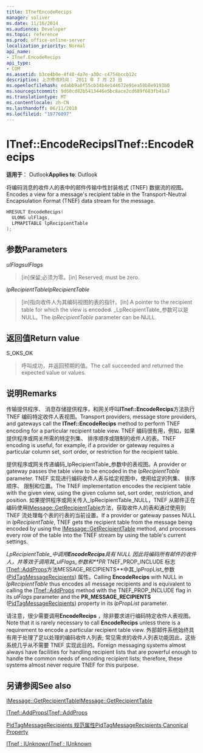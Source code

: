 ```yaml
---
title: ITnefEncodeRecips
manager: soliver
ms.date: 11/16/2014
ms.audience: Developer
ms.topic: reference
ms.prod: office-online-server
localization_priority: Normal
api_name:
- ITnef.EncodeRecips
api_type:
- COM
ms.assetid: b3ce4b0e-4f48-4a7e-a30c-c4754bccb12c
description: 上次修改时间： 2011 年 7 月 23 日
ms.openlocfilehash: edabb9a0f55cb34b4e144672e91ea50b8e9193b0
ms.sourcegitcommit: 9d60cd82b5413446e5bc8ace2cd689f683fb41a7
ms.translationtype: MT
ms.contentlocale: zh-CN
ms.lasthandoff: 06/11/2018
ms.locfileid: "19776097"
---
```

# <a name="itnefencoderecips"></a><span data-ttu-id="b11d3-103">ITnef::EncodeRecips</span><span class="sxs-lookup"><span data-stu-id="b11d3-103">ITnef::EncodeRecips</span></span>

  
  
<span data-ttu-id="b11d3-104">**适用于**： Outlook</span><span class="sxs-lookup"><span data-stu-id="b11d3-104">**Applies to**: Outlook</span></span> 
  
<span data-ttu-id="b11d3-105">将编码消息的收件人的表中的邮件传输中性封装格式 (TNEF) 数据流的视图。</span><span class="sxs-lookup"><span data-stu-id="b11d3-105">Encodes a view for a message's recipient table in the Transport-Neutral Encapsulation Format (TNEF) data stream for the message.</span></span>
  
```cpp
HRESULT EncodeRecips(
  ULONG ulFlags,
  LPMAPITABLE lpRecipientTable
);
```

## <a name="parameters"></a><span data-ttu-id="b11d3-106">参数</span><span class="sxs-lookup"><span data-stu-id="b11d3-106">Parameters</span></span>

 <span data-ttu-id="b11d3-107">_ulFlags_</span><span class="sxs-lookup"><span data-stu-id="b11d3-107">_ulFlags_</span></span>
  
> <span data-ttu-id="b11d3-108">[in]保留;必须为零。</span><span class="sxs-lookup"><span data-stu-id="b11d3-108">[in] Reserved; must be zero.</span></span>
    
 <span data-ttu-id="b11d3-109">_lpRecipientTable_</span><span class="sxs-lookup"><span data-stu-id="b11d3-109">_lpRecipientTable_</span></span>
  
> <span data-ttu-id="b11d3-110">[in]指向收件人为其编码视图的表的指针。</span><span class="sxs-lookup"><span data-stu-id="b11d3-110">[in] A pointer to the recipient table for which the view is encoded.</span></span> <span data-ttu-id="b11d3-111">_LpRecipientTable_参数可以是 NULL。</span><span class="sxs-lookup"><span data-stu-id="b11d3-111">The  _lpRecipientTable_ parameter can be NULL.</span></span> 
    
## <a name="return-value"></a><span data-ttu-id="b11d3-112">返回值</span><span class="sxs-lookup"><span data-stu-id="b11d3-112">Return value</span></span>

<span data-ttu-id="b11d3-113">S_OK</span><span class="sxs-lookup"><span data-stu-id="b11d3-113">S_OK</span></span> 
  
> <span data-ttu-id="b11d3-114">呼叫成功，并返回预期的值。</span><span class="sxs-lookup"><span data-stu-id="b11d3-114">The call succeeded and returned the expected value or values.</span></span>
    
## <a name="remarks"></a><span data-ttu-id="b11d3-115">说明</span><span class="sxs-lookup"><span data-stu-id="b11d3-115">Remarks</span></span>

<span data-ttu-id="b11d3-116">传输提供程序、 消息存储提供程序，和网关呼叫**ITnef::EncodeRecips**方法执行 TNEF 编码特定收件人表视图。</span><span class="sxs-lookup"><span data-stu-id="b11d3-116">Transport providers, message store providers, and gateways call the **ITnef::EncodeRecips** method to perform TNEF encoding for a particular recipient table view.</span></span> <span data-ttu-id="b11d3-117">TNEF 编码很有用，例如，如果提供程序或网关所需的特定列集、 排序顺序或限制的收件人的表。</span><span class="sxs-lookup"><span data-stu-id="b11d3-117">TNEF encoding is useful, for example, if a provider or gateway requires a particular column set, sort order, or restriction for the recipient table.</span></span> 
  
<span data-ttu-id="b11d3-118">提供程序或网关传递编码_lpRecipientTable_参数中的表视图。</span><span class="sxs-lookup"><span data-stu-id="b11d3-118">A provider or gateway passes the table view to be encoded in the  _lpRecipientTable_ parameter.</span></span> <span data-ttu-id="b11d3-119">TNEF 实现进行编码收件人表与给定视图中，使用给定的列集、 排序顺序、 限制和位置。</span><span class="sxs-lookup"><span data-stu-id="b11d3-119">The TNEF implementation encodes the recipient table with the given view, using the given column set, sort order, restriction, and position.</span></span> <span data-ttu-id="b11d3-120">如果提供程序或网关传入_lpRecipientTable_NULL，TNEF 从邮件正在编码使用[IMessage::GetRecipientTable](imessage-getrecipienttable.md)方法，获取收件人的表和通过使用到 TNEF 流处理每个表的行表的当前设置。</span><span class="sxs-lookup"><span data-stu-id="b11d3-120">If a provider or gateway passes NULL in  _lpRecipientTable_, TNEF gets the recipient table from the message being encoded by using the [IMessage::GetRecipientTable](imessage-getrecipienttable.md) method, and processes every row of the table into the TNEF stream by using the table's current settings.</span></span> 
  
<span data-ttu-id="b11d3-121">_LpRecipientTable_中调用**EncodeRecips**具有 NULL 因此将编码所有邮件的收件人，并等效于调用其_ulFlags_参数和**PR_ TNEF_PROP_INCLUDE 标志[ITnef::AddProps](itnef-addprops.md)方法MESSAGE_RECIPIENTS**中其_lpPropList_参数 ([PidTagMessageRecipients](pidtagmessagerecipients-canonical-property.md)) 属性。</span><span class="sxs-lookup"><span data-stu-id="b11d3-121">Calling **EncodeRecips** with NULL in  _lpRecipientTable_ thus encodes all message recipients and is equivalent to calling the [ITnef::AddProps](itnef-addprops.md) method with the TNEF_PROP_INCLUDE flag in its  _ulFlags_ parameter and the **PR_MESSAGE_RECIPIENTS** ([PidTagMessageRecipients](pidtagmessagerecipients-canonical-property.md)) property in its  _lpPropList_ parameter.</span></span> 
  
<span data-ttu-id="b11d3-122">请注意，很少需要调用**EncodeRecips** ，除非要求进行编码特定收件人表视图。</span><span class="sxs-lookup"><span data-stu-id="b11d3-122">Note that it is rarely necessary to call **EncodeRecips** unless there is a requirement to encode a particular recipient table view.</span></span> <span data-ttu-id="b11d3-123">外部邮件系统始终具有用于处理了足以处理的编码收件人列表; 常见需求的收件人列表功能因此，这些系统几乎从不需要 TNEF 实现此目的。</span><span class="sxs-lookup"><span data-stu-id="b11d3-123">Foreign messaging systems almost always have facilities for handling recipient lists that are powerful enough to handle the common needs of encoding recipient lists; therefore, these systems almost never require TNEF for this purpose.</span></span> 
  
## <a name="see-also"></a><span data-ttu-id="b11d3-124">另请参阅</span><span class="sxs-lookup"><span data-stu-id="b11d3-124">See also</span></span>



[<span data-ttu-id="b11d3-125">IMessage::GetRecipientTable</span><span class="sxs-lookup"><span data-stu-id="b11d3-125">IMessage::GetRecipientTable</span></span>](imessage-getrecipienttable.md)
  
[<span data-ttu-id="b11d3-126">ITnef::AddProps</span><span class="sxs-lookup"><span data-stu-id="b11d3-126">ITnef::AddProps</span></span>](itnef-addprops.md)
  
[<span data-ttu-id="b11d3-127">PidTagMessageRecipients 规范属性</span><span class="sxs-lookup"><span data-stu-id="b11d3-127">PidTagMessageRecipients Canonical Property</span></span>](pidtagmessagerecipients-canonical-property.md)
  
[<span data-ttu-id="b11d3-128">ITnef : IUnknown</span><span class="sxs-lookup"><span data-stu-id="b11d3-128">ITnef : IUnknown</span></span>](itnefiunknown.md)

